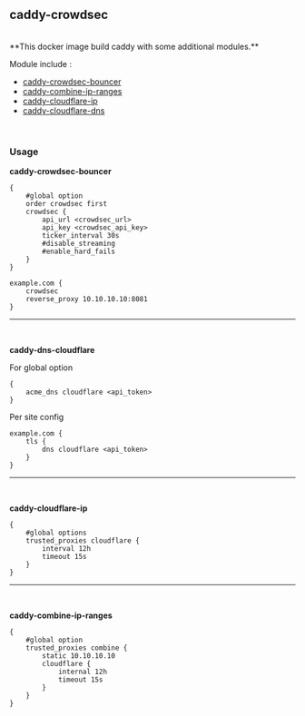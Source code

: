## caddy-crowdsec
<br/>
**This docker image build caddy with some additional modules.**

Module include :
- [caddy-crowdsec-bouncer](https://github.com/hslatman/caddy-crowdsec-bouncer)
- [caddy-combine-ip-ranges](https://github.com/fvbommel/caddy-combine-ip-ranges)
- [caddy-cloudflare-ip](https://github.com/WeidiDeng/caddy-cloudflare-ip)
- [caddy-cloudflare-dns](https://github.com/caddy-dns/cloudflare)
<br/>

### Usage

**caddy-crowdsec-bouncer**

```
{
    #global option
	order crowdsec first
	crowdsec {
		api_url <crowdsec_url>
		api_key <crowdsec_api_key>
		ticker_interval 30s
		#disable_streaming
		#enable_hard_fails
	}
}

example.com {
    crowdsec
    reverse_proxy 10.10.10.10:8081
}
```
---
<br/>

**caddy-dns-cloudflare**

For global option

```
{
    acme_dns cloudflare <api_token>
}
```
Per site config

```
example.com {
    tls {
        dns cloudflare <api_token>
    }
}
```
---
<br/>

**caddy-cloudflare-ip**

```
{
    #global options
    trusted_proxies cloudflare {
        interval 12h
        timeout 15s
    }
}
```
---
<br/>

**caddy-combine-ip-ranges**

```
{
    #global option
    trusted_proxies combine {
        static 10.10.10.10
        cloudflare {
            internal 12h
            timeout 15s
        }
    }
}

```

